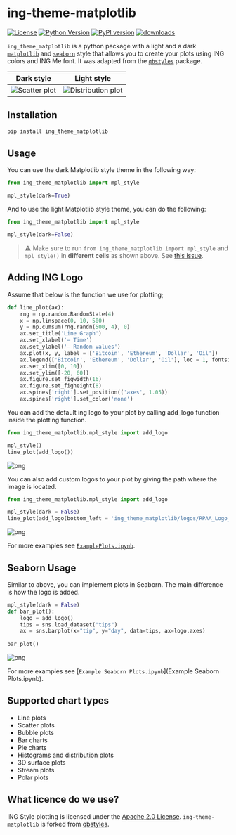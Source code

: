 # ing-theme-matplotlib

[![License](https://img.shields.io/badge/license-Apache%202.0-blue.svg)](https://opensource.org/licenses/Apache-2.0)
[![Python Version](https://img.shields.io/pypi/pyversions/qbstyles.svg)](https://pypi.org/project/ing-theme-matplotlib/)
[![PyPI version](https://badge.fury.io/py/ing-theme-matplotlib.svg)](https://pypi.org/project/ing-theme-matplotlib/)
[![downloads](https://img.shields.io/pypi/dm/ing_theme_matplotlib)](https://img.shields.io/pypi/dm/ing_theme_matplotlib)

`ing_theme_matplotlib` is a python package with a light and a dark [`matplotlib`](https://github.com/matplotlib/matplotlib) and [`seaborn`](https://github.com/mwaskom/seaborn) style that allows you to create your plots using ING colors and ING Me font. It was adapted from the [`qbstyles`](https://github.com/quantumblacklabs/qbstyles) package.

Dark style | Light style
|-----------|----------- |
| ![Scatter plot](https://gitlab.com/ing_rpaa/ing_theme_matplotlib/uploads/e695ba1c207af8045d5117c8cb84690e/scatter_dark.png "Scatter plot") | ![Distribution plot](https://gitlab.com/ing_rpaa/ing_theme_matplotlib/uploads/c649e6457e47ea70e21cf214b02180cb/dist_light.png "Distribution plot") |

## Installation

```bash
pip install ing_theme_matplotlib
```

## Usage

You can use the dark Matplotlib style theme in the following way:

```python
from ing_theme_matplotlib import mpl_style
```
```python
mpl_style(dark=True)
```

And to use the light Matplotlib style theme, you can do the following: 

```python
from ing_theme_matplotlib import mpl_style
```
```python
mpl_style(dark=False)
```
> ⚠️ Make sure to run `from ing_theme_matplotlib import mpl_style` and `mpl_style()` in **different cells** as shown above. See [this issue](https://github.com/jupyter/notebook/issues/3691).

## Adding ING Logo

Assume that below is the function we use for plotting;

```python
def line_plot(ax):
    rng = np.random.RandomState(4)
    x = np.linspace(0, 10, 500)
    y = np.cumsum(rng.randn(500, 4), 0)
    ax.set_title('Line Graph')
    ax.set_xlabel('— Time')
    ax.set_ylabel('— Random values')
    ax.plot(x, y, label = ['Bitcoin', 'Ethereum', 'Dollar', 'Oil'])
    ax.legend(['Bitcoin', 'Ethereum', 'Dollar', 'Oil'], loc = 1, fontsize = 'medium')
    ax.set_xlim([0, 10])
    ax.set_ylim([-20, 60])
    ax.figure.set_figwidth(16)
    ax.figure.set_figheight(8)
    ax.spines['right'].set_position(('axes', 1.05))
    ax.spines['right'].set_color('none')
```

You can add the default ing logo to your plot by calling add_logo function inside the plotting function.

```python
from ing_theme_matplotlib.mpl_style import add_logo
```
```python
mpl_style()
line_plot(add_logo())
```

![png](https://gitlab.com/ing_rpaa/ing_theme_matplotlib/uploads/0ac070fd674120ef8af60047b90e6018/line_dark_ing_logo.png)

You can also add custom logos to your plot by giving the path where the image is located.

```python
from ing_theme_matplotlib.mpl_style import add_logo
```
```python
mpl_style(dark = False)
line_plot(add_logo(bottom_left = 'ing_theme_matplotlib/logos/RPAA_Logo_RGB_Line.png'))
```

![png](https://gitlab.com/ing_rpaa/ing_theme_matplotlib/uploads/16c46cc17fc9e3492cf09bf9433d1c43/line_light_custom_logo.png)

For more examples see [`ExamplePlots.ipynb`](ExamplePlots.ipynb).

## Seaborn Usage

Similar to above, you can implement plots in Seaborn. The main difference is how the logo is added.

```python
mpl_style(dark = False)
def bar_plot():
    logo = add_logo()
    tips = sns.load_dataset("tips")
    ax = sns.barplot(x="tip", y="day", data=tips, ax=logo.axes)
    
bar_plot()
```

![png](https://gitlab.com/ing_rpaa/ing_theme_matplotlib/uploads/021f2af73544222415fb1f57b0f3e138/barchart_light_logo.png)

For more examples see [`Example Seaborn Plots.ipynb`](Example Seaborn Plots.ipynb).


## Supported chart types

- Line plots
- Scatter plots
- Bubble plots
- Bar charts
- Pie charts
- Histograms and distribution plots
- 3D surface plots
- Stream plots
- Polar plots

## What licence do we use?

ING Style plotting is licensed under the [Apache 2.0 License](https://www.apache.org/licenses/LICENSE-2.0). 
`ing-theme-matplotlib` is forked from [qbstyles](https://github.com/quantumblacklabs/qbstyles).
